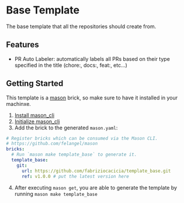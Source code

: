 # Base Template 
The base template that all the repositories should create from.

## Features
- PR Auto Labeler: automatically labels all PRs based on their type specified in the title (chore:, docs:, feat:, etc...)

## Getting Started
This template is a [mason](https://pub.dev/packages/mason) brick, so make sure to have it installed in your machinxe.
1) [Install mason_cli](https://pub.dev/packages/mason_cli#installation)
2) [Initialize mason_cli](https://pub.dev/packages/mason_cli#initializing)
3) Add the brick to the generated `mason.yaml`:

```yaml
# Register bricks which can be consumed via the Mason CLI.
# https://github.com/felangel/mason
bricks:
  # Run `mason make template_base` to generate it.
  template_base:
    git:
      url: https://github.com/fabriziocacicia/template_base.git
      ref: v1.0.0 # put the latest version here
```
4) After executing `mason get`, you are able to generate the template by running `mason make template_base`
